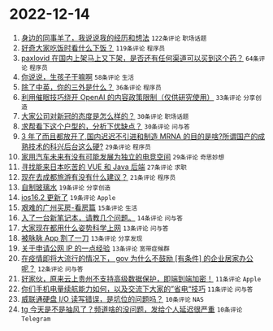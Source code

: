 # 2022-12-14

1. [身边的同事羊了，我说说我的经历和想法](https://www.v2ex.com/t/902350) `122条评论` `职场话题`
1. [好奇大家吃饭时看什么下饭？](https://www.v2ex.com/t/902356) `119条评论` `程序员`
1. [paxlovid 在国内上架马上又下架，是否还有任何渠道可以买到这个药？](https://www.v2ex.com/t/902347) `64条评论` `程序员`
1. [你说说，生孩子干嘛啊](https://www.v2ex.com/t/902375) `58条评论` `生活`
1. [除了中英，你的三外是什么？](https://www.v2ex.com/t/902376) `36条评论` `程序员`
1. [利用催眠技巧绕开 OpenAI 的内容政策限制（仅供研究使用）](https://www.v2ex.com/t/902377) `33条评论` `分享创造`
1. [大家公司对新冠的态度是怎么样的？](https://www.v2ex.com/t/902355) `30条评论` `职场话题`
1. [求帮看下这个户型的，分析下优缺点？](https://www.v2ex.com/t/902346) `30条评论` `问与答`
1. [3 年了而且都放开了,国内迟迟不引进和制造 MRNA 的目的是啥?所谓国产的成熟技术的科兴后台这么硬?](https://www.v2ex.com/t/902396) `29条评论` `程序员`
1. [家用汽车未来有没有可能发展为独立的电竞空间](https://www.v2ex.com/t/902362) `29条评论` `奇思妙想`
1. [寻找能来日本吃苦的 VUE 和 Java 后端](https://www.v2ex.com/t/902385) `27条评论` `求职`
1. [现在去成都旅游有没有什么建议？](https://www.v2ex.com/t/902358) `21条评论` `程序员`
1. [自制玻璃水](https://www.v2ex.com/t/902361) `19条评论` `分享创造`
1. [ios16.2 更新了](https://www.v2ex.com/t/902351) `19条评论` `Apple`
1. [艰难的广州买房-看房篇](https://www.v2ex.com/t/902390) `15条评论` `生活`
1. [入了一台新笔记本，请教几个问题。](https://www.v2ex.com/t/902359) `14条评论` `问与答`
1. [大家现在都用什么姿势科学上网](https://www.v2ex.com/t/902417) `13条评论` `问与答`
1. [被脉脉 App 割了一刀](https://www.v2ex.com/t/902399) `13条评论` `分享发现`
1. [关于申请公网 IP 的一点经验](https://www.v2ex.com/t/902382) `13条评论` `宽带症候群`
1. [在疫情即将大流行的情况下， gov 为什么不鼓励 [有条件] 的企业居家办公呢？](https://www.v2ex.com/t/902415) `12条评论` `问与答`
1. [好家伙，原来云上贵州不支持高级数据保护，即端到端加密！](https://www.v2ex.com/t/902420) `11条评论` `Apple`
1. [你们手机电量续航能力如何，以及交流下大家的”省电“技巧](https://www.v2ex.com/t/902373) `11条评论` `问与答`
1. [威联通硬盘 I/O 读写错误，是坑位的问题吗？](https://www.v2ex.com/t/902404) `10条评论` `NAS`
1. [tg 今天是不是抽风了？频道啥的没问题，发给个人延迟很严重](https://www.v2ex.com/t/902386) `10条评论` `Telegram`
